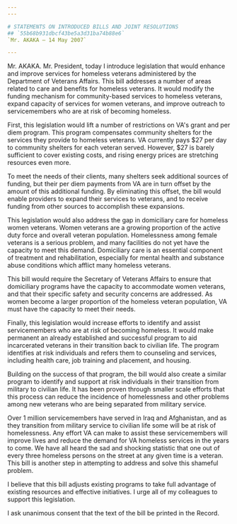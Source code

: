 ```yaml
---
---

# STATEMENTS ON INTRODUCED BILLS AND JOINT RESOLUTIONS
## `55b68b931dbcf43be5a3d31ba74b88e6`
`Mr. AKAKA — 14 May 2007`

---
```



Mr. AKAKA. Mr. President, today I introduce legislation that would 
enhance and improve services for homeless veterans administered by the 
Department of Veterans Affairs. This bill addresses a number of areas 
related to care and benefits for homeless veterans. It would modify the 
funding mechanism for community-based services to homeless veterans, 
expand capacity of services for women veterans, and improve outreach to 
servicemembers who are at risk of becoming homeless.

First, this legislation would lift a number of restrictions on VA's 
grant and per diem program. This program compensates community shelters 
for the services they provide to homeless veterans. VA currently pays 
$27 per day to community shelters for each veteran served. However, $27 
is barely sufficient to cover existing costs, and rising energy prices 
are stretching resources even more.

To meet the needs of their clients, many shelters seek additional 
sources of funding, but their per diem payments from VA are in turn 
offset by the amount of this additional funding. By eliminating this 
offset, the bill would enable providers to expand their services to 
veterans, and to receive funding from other sources to accomplish these 
expansions.

This legislation would also address the gap in domiciliary care for 
homeless women veterans. Women veterans are a growing proportion of the 
active duty force and overall veteran population. Homelessness among 
female veterans is a serious problem, and many facilities do not yet 
have the capacity to meet this demand. Domiciliary care is an essential 
component of treatment and rehabilitation, especially for mental health 
and substance abuse conditions which afflict many homeless veterans.

This bill would require the Secretary of Veterans Affairs to ensure 
that domiciliary programs have the capacity to accommodate women 
veterans, and that their specific safety and security concerns are 
addressed. As women become a larger proportion of the homeless veteran 
population, VA must have the capacity to meet their needs.

Finally, this legislation would increase efforts to identify and 
assist servicemembers who are at risk of becoming homeless. It would 
make permanent an already established and successful program to aid 
incarcerated veterans in their transition back to civilian life. The 
program identifies at risk individuals and refers them to counseling 
and services, including health care, job training and placement, and 
housing.

Building on the success of that program, the bill would also create a 
similar program to identify and support at risk individuals in their 
transition from military to civilian life. It has been proven through 
smaller scale efforts that this process can reduce the incidence of 
homelessness and other problems among new veterans who are being 
separated from military service.

Over 1 million servicemembers have served in Iraq and Afghanistan, 
and as they transition from military service to civilian life some will 
be at risk of homelessness. Any effort VA can make to assist these 
servicemembers will improve lives and reduce the demand for VA homeless 
services in the years to come. We have all heard the sad and shocking 
statistic that one out of every three homeless persons on the street at 
any given time is a veteran. This bill is another step in attempting to 
address and solve this shameful problem.

I believe that this bill adjusts existing programs to take full 
advantage of existing resources and effective initiatives. I urge all 
of my colleagues to support this legislation.

I ask unanimous consent that the text of the bill be printed in the 
Record.